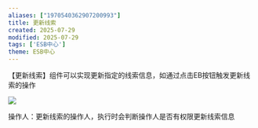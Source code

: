 ```yaml
---
aliases: ["1970540362907200993"]
title: 更新线索
created: 2025-07-29
modified: 2025-07-29
tags: ['ESB中心']
theme: ESB中心
---
```


【更新线索】组件可以实现更新指定的线索信息，如通过点击EB按钮触发更新线索的操作

![](https://myhelpdoc.oss-cn-heyuan.aliyuncs.com/mdimages/6bd7125778d8132e949ece62f8f1999f.jpg)

操作人：更新线索的操作人，执行时会判断操作人是否有权限更新线索信息

